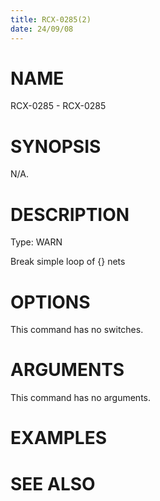 ```yaml
---
title: RCX-0285(2)
date: 24/09/08
---
```


# NAME

RCX-0285 - RCX-0285

# SYNOPSIS

N/A.

# DESCRIPTION

Type: WARN

Break simple loop of {} nets

# OPTIONS

This command has no switches.

# ARGUMENTS

This command has no arguments.

# EXAMPLES

# SEE ALSO
